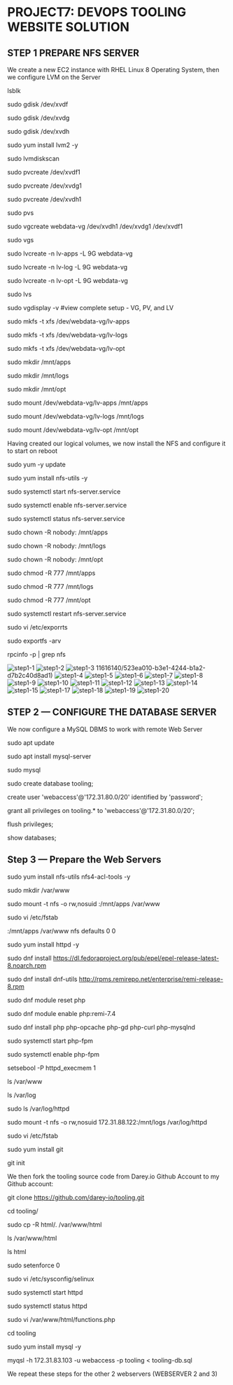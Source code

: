# PROJECT7: DEVOPS TOOLING WEBSITE SOLUTION

## STEP 1 PREPARE NFS SERVER

We create a new EC2 instance with RHEL Linux 8 Operating System, then we configure LVM on the Server

lsblk

sudo gdisk /dev/xvdf

sudo gdisk /dev/xvdg

sudo gdisk /dev/xvdh

sudo yum install lvm2 -y

sudo lvmdiskscan

sudo pvcreate /dev/xvdf1

sudo pvcreate /dev/xvdg1
 
sudo pvcreate /dev/xvdh1

sudo pvs

sudo vgcreate webdata-vg /dev/xvdh1 /dev/xvdg1 /dev/xvdf1

sudo vgs

sudo lvcreate -n lv-apps -L 9G webdata-vg

sudo lvcreate -n lv-log -L 9G webdata-vg

sudo lvcreate -n lv-opt -L 9G webdata-vg

sudo lvs

sudo vgdisplay -v #view complete setup - VG, PV, and LV

sudo mkfs -t xfs /dev/webdata-vg/lv-apps

sudo mkfs -t xfs /dev/webdata-vg/lv-logs

sudo mkfs -t xfs /dev/webdata-vg/lv-opt

sudo mkdir /mnt/apps

sudo mkdir /mnt/logs

sudo mkdir /mnt/opt

sudo mount /dev/webdata-vg/lv-apps /mnt/apps

sudo mount /dev/webdata-vg/lv-logs /mnt/logs

sudo mount /dev/webdata-vg/lv-opt /mnt/opt

Having created our logical volumes, we now install the NFS and configure it to start on reboot

sudo yum -y update

sudo yum install nfs-utils -y

sudo systemctl start nfs-server.service

sudo systemctl enable nfs-server.service

sudo systemctl status nfs-server.service

sudo chown -R nobody: /mnt/apps

sudo chown -R nobody: /mnt/logs

sudo chown -R nobody: /mnt/opt

sudo chmod -R 777 /mnt/apps

sudo chmod -R 777 /mnt/logs

sudo chmod -R 777 /mnt/opt

sudo systemctl restart nfs-server.service

sudo vi /etc/exporrts

sudo exportfs -arv

rpcinfo -p | grep nfs

![step1-1](https://github.com/iwenameni/darey.io-pbl/assets/111616140/6afe33f0-b074-42f7-90c2-89cf1834d9c9)
![step1-2](https://github.com/iwenameni/darey.io-pbl/assets/111616140/c4f61d18-a43e-4c6e-9708-bd9aab3a5838)
![step1-3](https://github.com/iwenameni/darey.io-pbl/assets/111616140/b0880324-859b-4f1a-8f99-9ff5db129d07)
11616140/523ea010-b3e1-4244-b1a2-d7b2c40d8ad1)
![step1-4](https://github.com/iwenameni/darey.io-pbl/assets/111616140/24f353c4-fc86-4986-b3a2-e3539cbfa3e4)
![step1-5](https://github.com/iwenameni/darey.io-pbl/assets/111616140/4f5b363a-85da-4e8b-bfec-a8e0b4f13171)
![step1-6](https://github.com/iwenameni/darey.io-pbl/assets/111616140/29eee219-df8f-4cd7-b950-52c2e686258e)
![step1-7](https://github.com/iwenameni/darey.io-pbl/assets/111616140/639c44c0-5ebd-47c9-85f3-c30ea9d91f58)
![step1-8](https://github.com/iwenameni/darey.io-pbl/assets/111616140/6b94c2fd-a88e--4e8b-bfec-a8e0b4f13171)
![step1-9](https://github.com/iwenameni/darey.io-pbl/assets/111616140/145d9ecf-1698-4f6d-a3d6-d627bc103dab)
![step1-10](https://github.com/iwenameni/darey.io-pbl/assets/111616140/3557c9b4-8add-4762-a933-a06b9ecb6f86)
![step1-11](https://github.com/iwenameni/darey.io-pbl/assets/111616140/dc51bf1c-5ab744e4-9071-f4bd05f66246)
![step1-12](https://github.com/iwenameni/darey.io-pbl/assets/111616140/8bde9b95-eee9-41e8-bc50-d8d4e1b87cad)
![step1-13](https://github.com/iwenameni/darey.io-pbl/assets/111616140/1d5d53a0-0349-480f-b47e-d3a8588b2b26)
![step1-14](https://github.com/iwenameni/darey.io-pbl/assets/111616140/b101b3eb-7c69-48ec-85ed-ad0adb6ab74a)
![step1-15](https://github.com/iwenameni/darey.io-pbl/assets/111616140/b731171d-4db0-4ef5-ba24-47d99b674cdc)
![step1-17](https://github.com/iwenameni/darey.io-pbl/assets/111616140/6232916c-d738-43aa-833f-7ff89adea68c)
![step1-18](https://github.com/iwenameni/darey.io-pbl/assets/111616140/bf46edba-ee05-45ac-8db5-4a6c8ce80d4a)
![step1-19](https://github.com/iwenameni/darey.io-pbl/assets/111616140/0e75e0d3-49cc-421c-9079-45d00a3d3d17)
![step1-20](https://github.com/iwenameni/darey.io-pbl/assets/111616140/b5c0b411-4af8-46e8-bbb1-c3e6df4d1975)

## STEP 2 — CONFIGURE THE DATABASE SERVER

We now  configure a MySQL DBMS to work with remote Web Server

sudo apt update

sudo apt install mysql-server

sudo mysql

sudo create database tooling;

create user 'webaccess'@'172.31.80.0/20' identified by 'password';

grant all privileges on tooling.* to 'webaccess'@'172.31.80.0/20';

flush privileges;

show databases;

## Step 3 — Prepare the Web Servers

sudo yum install nfs-utils nfs4-acl-tools -y

sudo mkdir /var/www

sudo mount -t nfs -o rw,nosuid <NFS-Server-Private-IP-Address>:/mnt/apps /var/www

sudo vi /etc/fstab
  
<NFS-Server-Private-IP-Address>:/mnt/apps /var/www nfs defaults 0 0

sudo yum install httpd -y

sudo dnf install https://dl.fedoraproject.org/pub/epel/epel-release-latest-8.noarch.rpm

sudo dnf install dnf-utils http://rpms.remirepo.net/enterprise/remi-release-8.rpm

sudo dnf module reset php

sudo dnf module enable php:remi-7.4

sudo dnf install php php-opcache php-gd php-curl php-mysqlnd

sudo systemctl start php-fpm

sudo systemctl enable php-fpm

setsebool -P httpd_execmem 1
 
ls /var/www
 
ls /var/log
 
sudo ls /var/log/httpd
 
sudo mount -t nfs -o rw,nosuid 172.31.88.122:/mnt/logs /var/log/httpd
 
sudo vi /etc/fstab
 
sudo yum install git
 
git init

We then fork  the tooling source code from Darey.io Github Account to my Github account:
 
git clone https://github.com/darey-io/tooling.git
 
cd tooling/
 
sudo cp -R html/. /var/www/html
 
ls /var/www/html

ls html
 
sudo setenforce 0
 
sudo vi /etc/sysconfig/selinux
 
sudo systemctl start httpd
 
 sudo systemctl status httpd
 
 sudo vi /var/www/html/functions.php
 
 cd tooling
 
 sudo yum install mysql -y
 
 myqsl -h 172.31.83.103 -u webaccess -p tooling < tooling-db.sql
                                                                
 We repeat these steps for the other 2 webservers (WEBSERVER 2 and 3)                                                           
